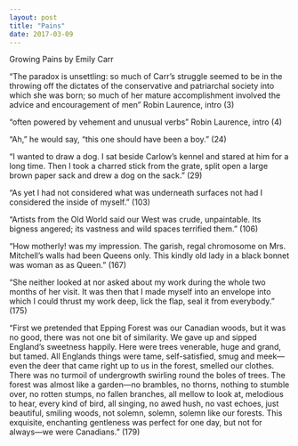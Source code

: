 ```yaml
---
layout: post
title: "Pains"
date: 2017-03-09
---
```


Growing Pains by Emily Carr

“The paradox is unsettling: so much of Carr’s struggle seemed to be in the throwing off the dictates of the conservative and patriarchal society into which she was born; so much of her mature accomplishment involved the advice and encouragement of men”
Robin Laurence, intro (3)

“often powered by vehement and unusual verbs”
Robin Laurence, intro (4)

“Ah,” he would say, “this one should have been a boy.” (24)

“I wanted to draw a dog. I sat beside Carlow’s kennel and stared at him for a long time. Then I took a charred stick from the grate, split open a large brown paper sack and drew a dog on the sack.” (29)

“As yet I had not considered what was underneath surfaces not had I considered the inside of myself.” (103)

“Artists from the Old World said our West was crude, unpaintable. Its bigness angered; its vastness and wild spaces terrified them.” (106)

“How motherly! was my impression. The garish, regal chromosome on Mrs. Mitchell’s walls had been Queens only. This kindly old lady in a black bonnet was woman as as Queen.” (167)

“She neither looked at nor asked about my work during the whole two months of her visit. It was then that I made myself into an envelope into which I could thrust my work deep, lick the flap, seal it from everybody.” (175)

“First we pretended that Epping Forest was our Canadian woods, but it was no good, there was not one bit of similarity. We gave up and sipped England’s sweetness happily. Here were trees venerable, huge and grand, but tamed. All Englands things were tame, self-satisfied, smug and meek—even the deer that came right up to us in the forest, smelled our clothes. There was no turmoil of undergrowth swirling round the boles of trees. The forest was almost like a garden—no brambles, no thorns, nothing to stumble over, no rotten stumps, no fallen branches, all mellow to look at, melodious to hear, every kind of bird, all singing, no awed hush, no vast echoes, just beautiful, smiling woods, not solemn, solemn, solemn like our forests. This exquisite, enchanting gentleness was perfect for one day, but not for always—we were Canadians.” (179)
